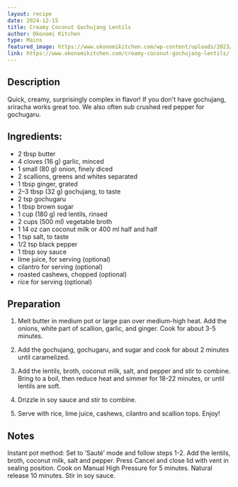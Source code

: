```yaml
---
layout: recipe
date: 2024-12-15
title: Creamy Coconut Gochujang Lentils
author: Okonomi Kitchen
type: Mains
featured_image: https://www.okonomikitchen.com/wp-content/uploads/2023/03/creamy-coconut-gochujang-lentils-recipe.jpg
link: https://www.okonomikitchen.com/creamy-coconut-gochujang-lentils/
---
```

##  Description

Quick, creamy, surprisingly complex in flavor! If you don't have gochujang, sriracha works great too. We also often sub crushed red pepper for gochugaru.

## Ingredients:
* 2 tbsp butter
* 4 cloves (16 g) garlic, minced
* 1 small (80 g) onion, finely diced
* 2 scallions, greens and whites separated
* 1 tbsp ginger, grated
* 2–3 tbsp (32 g) gochujang, to taste
* 2 tsp gochugaru
* 1 tbsp brown sugar
* 1 cup (180 g) red lentils, rinsed
* 2 cups (500 ml) vegetable broth
* 1 14 oz can coconut milk or 400 ml half and half
* 1 tsp salt, to taste
* 1/2 tsp black pepper
* 1 tbsp soy sauce
* lime juice, for serving (optional)
* cilantro for serving (optional)
* roasted cashews, chopped (optional)
* rice for serving (optional)

## Preparation
1. Melt butter in medium pot or large pan over medium-high heat. Add the onions, white part of scallion, garlic, and ginger. Cook for about 3-5 minutes.


2. Add the gochujang, gochugaru, and sugar and cook for about 2 minutes until caramelized.

3. Add the lentils, broth, coconut milk, salt, and pepper and stir to combine. Bring to a boil, then reduce heat and simmer for 18-22 minutes, or until lentils are soft.

4. Drizzle in soy sauce and stir to combine.

5. Serve with rice, lime juice, cashews, cilantro and scallion tops. Enjoy!

## Notes
Instant pot method: Set to ‘Sauté’ mode and follow steps 1-2. Add the lentils, broth, coconut milk, salt and pepper. Press Cancel and close lid with vent in sealing position. Cook on Manual High Pressure for 5 minutes. Natural release 10 minutes. Stir in soy sauce. 